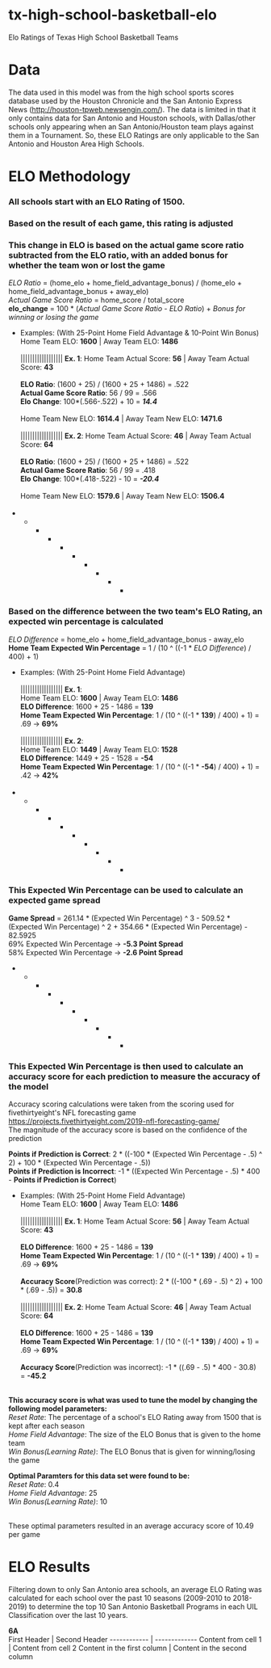 # tx-high-school-basketball-elo
Elo Ratings of Texas High School Basketball Teams

# Data
The data used in this model was from the high school sports scores database used by the Houston Chronicle and the San Antonio Express News (http://houston-tpweb.newsengin.com/). The data is limited in that it only contains data for San Antonio and Houston schools, with Dallas/other schools only appearing when an San Antonio/Houston team plays against them in a Tournament. So, these ELO Ratings are only applicable to the San Antonio and Houston Area High Schools.

# ELO Methodology

### All schools start with an ELO Rating of 1500. 
### Based on the result of each game, this rating is adjusted
### This change in ELO is based on the actual game score ratio subtracted from the ELO ratio, with an added bonus for whether the team won or lost the game
<i>ELO Ratio</i> = (home_elo + home_field_advantage_bonus) / (home_elo + home_field_advantage_bonus + away_elo)<br>
<i>Actual Game Score Ratio</i> = home_score / total_score<br>
<b>elo_change</b> = 100 * (<i>Actual Game Score Ratio</i> - <i>ELO Ratio</i>) + <i>Bonus for winning or losing the game</i><br>
- Examples: (With 25-Point Home Field Advantage & 10-Point Win Bonus)<br>
Home Team ELO: <b>1600</b>       |       Away Team ELO: <b>1486</b><br><br>
|||||||||||||||||| <b>Ex. 1</b>:
 Home Team Actual Score: <b>56</b>       |       Away Team Actual Score: <b>43</b><br><br>
 <b>ELO Ratio</b>: (1600 + 25) / (1600 + 25 + 1486) = .522<br>
 <b>Actual Game Score Ratio</b>: 56 / 99 = .566<br>
 <b>Elo Change</b>: 100*(.566-.522) + 10 = <b><i>14.4</i></b><br><br>
 Home Team New ELO: <b>1614.4</b>       |       Away Team New ELO: <b>1471.6</b><br><br>
|||||||||||||||||| <b>Ex. 2</b>:
 Home Team Actual Score: <b>46</b>       |       Away Team Actual Score: <b>64</b><br><br>
 <b>ELO Ratio</b>: (1600 + 25) / (1600 + 25 + 1486) = .522<br>
 <b>Actual Game Score Ratio</b>: 56 / 99 = .418<br>
 <b>Elo Change</b>: 100*(.418-.522) - 10 = <b><i>-20.4</i></b><br><br>
 Home Team New ELO: <b>1579.6</b>       |       Away Team New ELO: <b>1506.4</b><br><br>
- - - - - - - - - - <br>

### Based on the difference between the two team's ELO Rating, an expected win percentage is calculated

<i>ELO Difference</i> = home_elo + home_field_advantage_bonus - away_elo<br>
<b>Home Team Expected Win Percentage</b> = 1 / (10 ^ ((-1 * <i>ELO Difference</i>) / 400) + 1)
- Examples: (With 25-Point Home Field Advantage)<br><br>
|||||||||||||||||| <b>Ex. 1</b>:<br>
Home Team ELO: <b>1600</b>       |       Away Team ELO: <b>1486</b><br>
 <b>ELO Difference</b>: 1600 + 25 - 1486 = <b>139</b><br>
 <b>Home Team Expected Win Percentage</b>: 1 / (10 ^ ((-1 * <b>139</b>) / 400) + 1) = .69 -> <b>69%</b><br><br>
|||||||||||||||||| <b>Ex. 2</b>:<br>
Home Team ELO: <b>1449</b>       |       Away Team ELO: <b>1528</b><br>
 <b>ELO Difference</b>: 1449 + 25 - 1528 = <b>-54</b><br>
 <b>Home Team Expected Win Percentage</b>: 1 / (10 ^ ((-1 * <b>-54</b>) / 400) + 1) = .42 -> <b>42%</b><br><br>
- - - - - - - - - - <br>
 
### This Expected Win Percentage can be used to calculate an expected game spread

<b>Game Spread</b> = 261.14 * (Expected Win Percentage) ^ 3 - 509.52 * (Expected Win Percentage) ^ 2 + 354.66 * (Expected Win Percentage) - 82.5925<br>
69% Expected Win Percentage -> <b>-5.3 Point Spread</b><br>
58% Expected Win Percentage -> <b>-2.6 Point Spread</b><br>
- - - - - - - - - - <br>

### This Expected Win Percentage is then used to calculate an accuracy score for each prediction to measure the accuracy of the model

Accuracy scoring calculations were taken from the scoring used for fivethirtyeight's NFL forecasting game<br>
https://projects.fivethirtyeight.com/2019-nfl-forecasting-game/<br>
The magnitude of the accuracy score is based on the confidence of the prediction<br>

<b>Points if Prediction is Correct</b>:  2 * ((-100 * (Expected Win Percentage - .5) ^ 2) + 100 * (Expected Win Percentage - .5))<br>
<b>Points if Prediction is Incorrect</b>:  -1 * ((Expected Win Percentage - .5) * 400 - <b>Points if Prediction is Correct</b>)
- Examples: (With 25-Point Home Field Advantage)<br>
Home Team ELO: <b>1600</b>       |       Away Team ELO: <b>1486</b><br><br>
|||||||||||||||||| <b>Ex. 1</b>:
 Home Team Actual Score: <b>56</b>       |       Away Team Actual Score: <b>43</b><br><br>
 <b>ELO Difference</b>: 1600 + 25 - 1486 = <b>139</b><br>
 <b>Home Team Expected Win Percentage</b>: 1 / (10 ^ ((-1 * <b>139</b>) / 400) + 1) = .69 -> <b>69%</b><br><br>
 <b>Accuracy Score</b>(Prediction was correct):  2 * ((-100 * (.69 - .5) ^ 2) + 100 * (.69 - .5)) = <b>30.8</b><br><br>
|||||||||||||||||| <b>Ex. 2</b>:
 Home Team Actual Score: <b>46</b>       |       Away Team Actual Score: <b>64</b><br><br>
 <b>ELO Difference</b>: 1600 + 25 - 1486 = <b>139</b><br>
 <b>Home Team Expected Win Percentage</b>: 1 / (10 ^ ((-1 * <b>139</b>) / 400) + 1) = .69 -> <b>69%</b><br><br>
 <b>Accuracy Score</b>(Prediction was incorrect):  -1 * ((.69 - .5) * 400 - 30.8) = <b>-45.2</b><br><br>
 
<b>This accuracy score is what was used to tune the model by changing the following model parameters:</b><br>
<i>Reset Rate</i>: The percentage of a school's ELO Rating away from 1500 that is kept after each season<br>
<i>Home Field Advantage</i>: The size of the ELO Bonus that is given to the home team<br>
<i>Win Bonus(Learning Rate)</i>: The ELO Bonus that is given for winning/losing the game<br>

<b>Optimal Paramters for this data set were found to be:</b><br>
<i>Reset Rate</i>: 0.4<br>
<i>Home Field Advantage</i>: 25<br>
<i>Win Bonus(Learning Rate)</i>: 10<br><br>

These optimal parameters resulted in an average accuracy score of 10.49 per game

# ELO Results

Filtering down to only San Antonio area schools, an average ELO Rating was calculated for each school over the past 10 seasons (2009-2010 to 2018-2019) to determine the top 10 San Antonio Basketball Programs in each UIL Classification over the last 10 years.

<b>6A</b><br>
First Header | Second Header
------------ | -------------
Content from cell 1 | Content from cell 2
Content in the first column | Content in the second column
